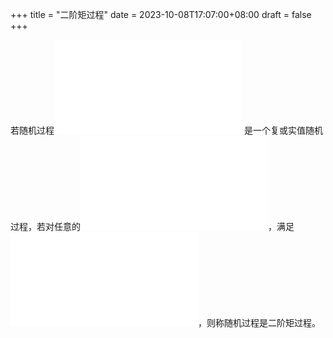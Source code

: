 +++
title = "二阶矩过程"
date = 2023-10-08T17:07:00+08:00
draft = false
+++

若随机过程<embed img src="/ltximg/20231008-二阶矩过程_5da097b199eb86cf3c2f5d586cc3f5d33815aea0.svg" alt="$\{X(t), t\in T\}$" class="org-svg" /> 是一个复或实值随机过程，若对任意的<embed img src="/ltximg/20231008-二阶矩过程_ea6c868baa9180b7e03deafa7c16c00f0c0fec53.svg" alt="$t\in T$" class="org-svg" />，满足<embed img src="/ltximg/20231008-二阶矩过程_ee5d412ad7d7f3a1561f9e14637b738f6fa0848f.svg" alt="$E \mid X(t) \mid ^2&amp;lt;+\infty$" class="org-svg" />，则称随机过程是二阶矩过程。

